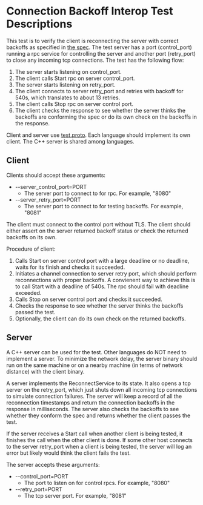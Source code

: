 Connection Backoff Interop Test Descriptions
===============================================

This test is to verify the client is reconnecting the server with correct
backoffs as specified in
[the spec](http://github.com/grpc/grpc/blob/master/doc/connection-backoff.md).
The test server has a port (control_port) running a rpc service for controlling
the server and another port (retry_port) to close any incoming tcp connections.
The test has the following flow:

1. The server starts listening on control_port.
2. The client calls Start rpc on server control_port.
3. The server starts listening on retry_port.
4. The client connects to server retry_port and retries with backoff for 540s,
which translates to about 13 retries.
5. The client calls Stop rpc on server control port.
6. The client checks the response to see whether the server thinks the backoffs
are conforming the spec or do its own check on the backoffs in the response.

Client and server use
[test.proto](https://github.com/grpc/grpc/blob/master/test/proto/test.proto).
Each language should implement its own client. The C++ server is shared among
languages.

Client
------

Clients should accept these arguments:
* --server_control_port=PORT
    * The server port to connect to for rpc. For example, "8080"
* --server_retry_port=PORT
    * The server port to connect to for testing backoffs. For example, "8081"

The client must connect to the control port without TLS. The client should
either assert on the server returned backoff status or check the returned
backoffs on its own.

Procedure of client:

1. Calls Start on server control port with a large deadline or no deadline,
waits for its finish and checks it succeeded.
2. Initiates a channel connection to server retry port, which should perform
reconnections with proper backoffs. A convienent way to achieve this is to
call Start with a deadline of 540s. The rpc should fail with deadline exceeded.
3. Calls Stop on server control port and checks it succeeded.
4. Checks the response to see whether the server thinks the backoffs passed the
   test.
5. Optionally, the client can do its own check on the returned backoffs.


Server
------

A C++ server can be used for the test. Other languages do NOT need to implement
a server. To minimize the network delay, the server binary should run on the
same machine or on a nearby machine (in terms of network distance) with the
client binary.

A server implements the ReconnectService to its state. It also opens a
tcp server on the retry_port, which just shuts down all incoming tcp
connections to simulate connection failures. The server will keep a record of
all the reconnection timestamps and return the connection backoffs in the
response in milliseconds. The server also checks the backoffs to see whether
they conform the spec and returns whether the client passes the test.

If the server receives a Start call when another client is being tested, it
finishes the call when the other client is done. If some other host connects
to the server retry_port when a client is being tested, the server will log an
error but likely would think the client fails the test.

The server accepts these arguments:

* --control_port=PORT
    * The port to listen on for control rpcs. For example, "8080"
* --retry_port=PORT
    * The tcp server port. For example, "8081"

